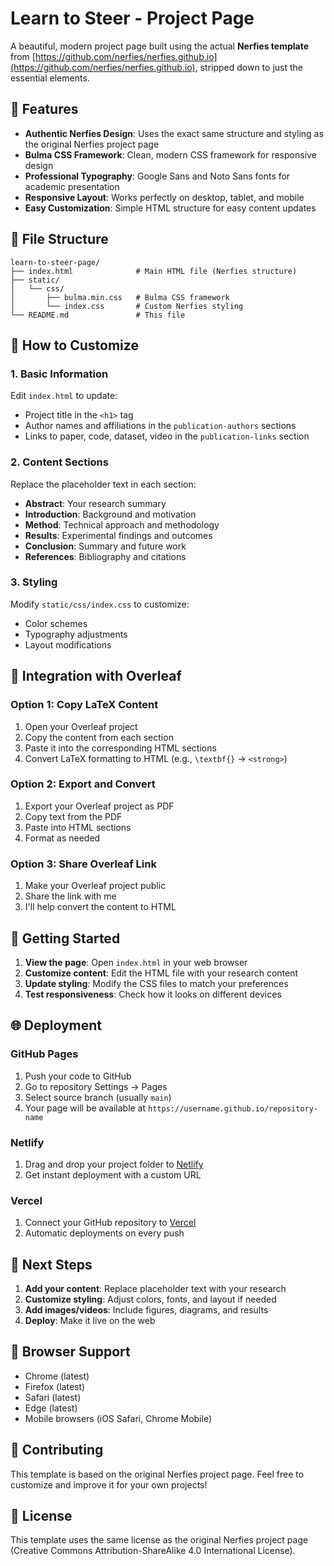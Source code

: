 # Learn to Steer - Project Page

A beautiful, modern project page built using the actual **Nerfies template** from [https://github.com/nerfies/nerfies.github.io](https://github.com/nerfies/nerfies.github.io), stripped down to just the essential elements.

## 🚀 Features

- **Authentic Nerfies Design**: Uses the exact same structure and styling as the original Nerfies project page
- **Bulma CSS Framework**: Clean, modern CSS framework for responsive design
- **Professional Typography**: Google Sans and Noto Sans fonts for academic presentation
- **Responsive Layout**: Works perfectly on desktop, tablet, and mobile
- **Easy Customization**: Simple HTML structure for easy content updates

## 📁 File Structure

```
learn-to-steer-page/
├── index.html              # Main HTML file (Nerfies structure)
├── static/
│   └── css/
│       ├── bulma.min.css   # Bulma CSS framework
│       └── index.css       # Custom Nerfies styling
└── README.md               # This file
```

## 🎨 How to Customize

### 1. Basic Information
Edit `index.html` to update:
- Project title in the `<h1>` tag
- Author names and affiliations in the `publication-authors` sections
- Links to paper, code, dataset, video in the `publication-links` section

### 2. Content Sections
Replace the placeholder text in each section:
- **Abstract**: Your research summary
- **Introduction**: Background and motivation
- **Method**: Technical approach and methodology
- **Results**: Experimental findings and outcomes
- **Conclusion**: Summary and future work
- **References**: Bibliography and citations

### 3. Styling
Modify `static/css/index.css` to customize:
- Color schemes
- Typography adjustments
- Layout modifications

## 🔄 Integration with Overleaf

### Option 1: Copy LaTeX Content
1. Open your Overleaf project
2. Copy the content from each section
3. Paste it into the corresponding HTML sections
4. Convert LaTeX formatting to HTML (e.g., `\textbf{}` → `<strong>`)

### Option 2: Export and Convert
1. Export your Overleaf project as PDF
2. Copy text from the PDF
3. Paste into HTML sections
4. Format as needed

### Option 3: Share Overleaf Link
1. Make your Overleaf project public
2. Share the link with me
3. I'll help convert the content to HTML

## 🚀 Getting Started

1. **View the page**: Open `index.html` in your web browser
2. **Customize content**: Edit the HTML file with your research content
3. **Update styling**: Modify the CSS files to match your preferences
4. **Test responsiveness**: Check how it looks on different devices

## 🌐 Deployment

### GitHub Pages
1. Push your code to GitHub
2. Go to repository Settings → Pages
3. Select source branch (usually `main`)
4. Your page will be available at `https://username.github.io/repository-name`

### Netlify
1. Drag and drop your project folder to [Netlify](https://netlify.com)
2. Get instant deployment with a custom URL

### Vercel
1. Connect your GitHub repository to [Vercel](https://vercel.com)
2. Automatic deployments on every push

## 🎯 Next Steps

1. **Add your content**: Replace placeholder text with your research
2. **Customize styling**: Adjust colors, fonts, and layout if needed
3. **Add images/videos**: Include figures, diagrams, and results
4. **Deploy**: Make it live on the web

## 📱 Browser Support

- Chrome (latest)
- Firefox (latest)
- Safari (latest)
- Edge (latest)
- Mobile browsers (iOS Safari, Chrome Mobile)

## 🤝 Contributing

This template is based on the original Nerfies project page. Feel free to customize and improve it for your own projects!

## 📄 License

This template uses the same license as the original Nerfies project page (Creative Commons Attribution-ShareAlike 4.0 International License).